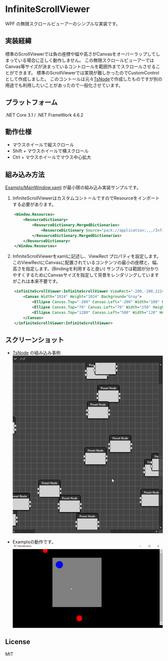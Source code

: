 # InfiniteScrollViewer
WPF の無限スクロールビューアーのシンプルな実装です。

## 実装経緯
標準のScrollViewerでは負の座標や幅や高さがCanvasをオーバーラップしてしまっている場合に正しく動作しません。
この無限スクロールビューアーではCanvas等サイズが決まっているコントロールを範囲外までスクロールさせることができます。
標準のScrollViewerでは実現が難しかったのでCustomControlとして作成しました。
このコントールは元々[TsNode](https://github.com/p4j4dyxcry/TsNode)で作成したものですが別の用途でも利用したいことがあったので一般化させています。

## プラットフォーム
.NET Core 3.1 / .NET FrameWork 4.6.2

## 動作仕様
- マウスホイールで縦スクロール
- Shift + マウスホイールで横スクロール
- Ctrl + マウスホイールでマウス中心拡大

## 組み込み方法
[Exampls/MainWindow.xaml](https://github.com/p4j4dyxcry/InfiniteScrollViewer/blob/master/InfiniteScrollViewer/Example/MainWindow.xaml)
が最小限の組み込み実装サンプルです。
1. InfiniteScrollViewerはカスタムコントールですのでResourceをインポートする必要があります。
```xml
    <Window.Resources>
        <ResourceDictionary>
            <ResourceDictionary.MergedDictionaries>
                <ResourceDictionary Source="pack://application:,,,/InfiniteScrollViewer;component/Style.xaml" />
            </ResourceDictionary.MergedDictionaries>            
        </ResourceDictionary>
    </Window.Resources>
```

2. InfiniteScrollViewerをxamlに記述し、ViewRect プロパティを設定します。
このViewRectにCanvasに配置されているコンテンツの最小の座標と、幅、高さを指定します。(Bindingを利用すると良い)
サンプルでは範囲が分かりやすくするためにCanvasサイズを指定して背景をレンダリングしていますがこれは本来不要です。
```xml
    <infiniteScrollViewer:InfiniteScrollViewer ViewRect="-200,-200,1224,1520">
        <Canvas Width="1024" Height="1024" Background="Gray">
            <Ellipse Canvas.Top="-200" Canvas.Left="-200" Width="100" Height="100" Fill="Red"/>
            <Ellipse Canvas.Top="70" Canvas.Left="70" Width="150" Height="150" Fill="Blue"/>
            <Ellipse Canvas.Top="1200" Canvas.Left="500" Width="120" Height="120" Fill="Red"/>
        </Canvas>
    </infiniteScrollViewer:InfiniteScrollViewer>
```

## スクリーンショット
- [TsNode](https://github.com/p4j4dyxcry/TsNode)
の組み込み事例
![](https://github.com/p4j4dyxcry/InfiniteScrollViewer/blob/master/InfiniteScrollViewer/ScreenShot/sample02.gif)

- Examplsの動作です。
![](https://github.com/p4j4dyxcry/InfiniteScrollViewer/blob/master/InfiniteScrollViewer/ScreenShot/sample01.gif)

## License
MIT
